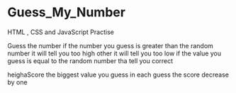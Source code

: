 # Guess_My_Number
HTML , CSS and JavaScript Practise

Guess the number if the number you guess is greater than the random number it will tell you too high
other it will tell you too low
if the value you guess is equal to the random number tha tell you correct

heighaScore the biggest value you guess
in each guess the score decrease by one

